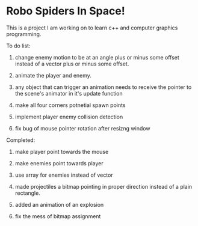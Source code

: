 # Robo Spiders In Space!

This is a project I am working on to learn c++ and computer graphics programming.

To do list:

1. change enemy motion to be at an angle plus or minus some offset instead of a vector plus or minus some offset.
<!-- 
    -something like plus or minus 10 degrees
    -does not need to be updated every time
 -->
2. animate the player and enemy.

3. any object that can trigger an animation needs to receive the pointer to the scene's animator in it's update function

4. make all four corners potnetial spawn points

5. implement player enemy collision detection

6. fix bug of mouse pointer rotation after resizng window


Completed:

1. make player point towards the mouse

2. make enemies point towards player

3. use array for enemies instead of vector

4. made projectiles a bitmap pointing in proper direction instead of a plain rectangle.

5. added an animation of an explosion

6. fix the mess of bitmap assignment